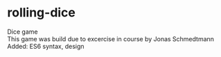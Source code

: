 # rolling-dice
Dice game  
This game was build due to excercise in course by Jonas Schmedtmann
Added: ES6 syntax, design  
